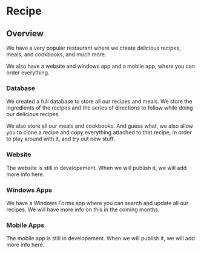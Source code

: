 # Recipe
## Overview
We have a very popular restaurant where we create delicious recipes, meals, and cookbooks, and much more.

We also have a website and windows app and a mobile app, where you can order everything.

### Database
We created a full database to store all our recipes and meals. We store the ingredients of the recipes and the series of directions to follow while doing our delicious recipes.

We also store all our meals and cookbooks. And guess what, we also allow you to clone a recipe and copy everything attached to that recipe, in order to play around with it, and try out new stuff.

### Website
The website is still in developement. When we will publish it, we will add more info here.

### Windows Apps
We have a Windows Forms app where you can search and update all our recipes. We will have more info on this in the coming months.

### Mobile Apps
The mobile app is still in developement. When we will publish it, we will add more info here.
